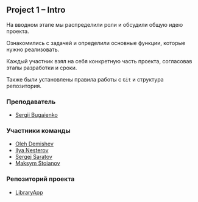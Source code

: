 ## Project 1 – Intro
На вводном этапе мы распределили роли и обсудили общую идею проекта.

Ознакомились с задачей и определили основные функции, которые нужно реализовать.

Каждый участник взял на себя конкретную часть проекта, согласовав этапы разработки и сроки.

Также были установлены правила работы с `Git` и структура репозитория.

### Преподаватель
- [Sergii Bugaienko](https://github.com/Bugaienko)

### Участники команды
- [Oleh Demishev](https://github.com/OlehDemishev)
- [Ilya Nesterov](https://github.com/Volkde)
- [Sergej Saratov](https://github.com/s-saratov)
- [Maksym Stoianov](https://github.com/MaksymStoianov)

### Репозиторий проекта
- [LibraryApp](https://github.com/s-saratov/LibraryApp)
